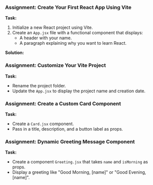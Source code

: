 ### Assignment: Create Your First React App Using Vite

**Task:**

1. Initialize a new React project using Vite.
2. Create an `App.jsx` file with a functional component that displays:
    - A header with your name.
    - A paragraph explaining why you want to learn React.

**Solution:**

### Assignment: Customize Your Vite Project

**Task:**

- Rename the project folder.
- Update the `App.jsx` to display the project name and creation date.

### Assignment: Create a Custom Card Component

**Task:**

- Create a `Card.jsx` component.
- Pass in a title, description, and a button label as props.


### Assignment: Dynamic Greeting Message Component

**Task:**

- Create a component `Greeting.jsx` that takes `name` and `isMorning` as props.
- Display a greeting like "Good Morning, [name]" or "Good Evening, [name]".
